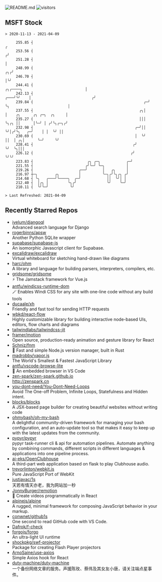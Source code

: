 ![README.md](https://github.com/Gerhut/Gerhut/workflows/README.md/badge.svg)
![visitors](https://visitors.vercel.app/Gerhut/Gerhut?token=8cf69d1f6813d272ef062726b6070c9be4ff72038cfe5a7ded7384a8da65d866)

## MSFT Stock

```
> 2020-11-13 - 2021-04-09

     255.85 ┤                                                                                                  ╭ 
     253.56 ┤                                                                                                 ╭╯ 
     251.28 ┤                                                                                                 │  
     248.99 ┤                                                                                              ╭╮╭╯  
     246.70 ┤                                                                                              │╰╯   
     244.41 ┤                                                         ╭╮╭────╮                             │     
     242.13 ┤                                                     ╭───╯╰╯    │                            ╭╯     
     239.84 ┤                                                   ╭─╯          ╰╮                           │      
     237.55 ┤                                                 ╭╮│             │    ╭╮      ╭╮ ╭─╮  ╭╮     │      
     235.27 ┤                                                 │││             ╰╮╭╮ ││      │╰─╯ │ ╭╯╰╮╭─╮╭╯      
     232.98 ┤                                               ╭─╯││              ╰╯│╭╯╰╮   ╭─╯    │ │  ╰╯ ││       
     230.69 ┤                                               │  ╰╯                ││  │ ╭╮│      ╰─╯     ╰╯       
     228.41 ┤                                              ╭╯                    ╰╯  ╰╮│││                       
     226.12 ┤                                             ╭╯                          ╰╯╰╯                       
     223.83 ┤                         ╭╮ ╭─╮            ╭─╯                                                      
     221.55 ┤                        ╭╯╰─╯ ╰─╮          │                                                        
     219.26 ┤                     ╭──╯       │   ╭╮     │                                                        
     216.97 ┼─╮        ╭╮         │          ╰─╮╭╯╰╮╭╮ ╭╯                                                        
     214.68 ┤ ╰╮   ╭───╯╰────╮  ╭─╯            ││  ╰╯│ │                                                         
     212.40 ┤  │╭╮ │         ╰╮╭╯              ╰╯    ╰─╯                                                         
     210.11 ┤  ╰╯╰─╯          ╰╯                                                                                 

> Last Refreshed: 2021-04-09
```

## Recently Starred Repos

- [ivelum/djangoql](https://github.com/ivelum/djangoql)  
  Advanced search language for Django
- [rogerbinns/apsw](https://github.com/rogerbinns/apsw)  
  Another Python SQLite wrapper
- [supabase/supabase-js](https://github.com/supabase/supabase-js)  
  An isomorphic Javascript client for Supabase.
- [excalidraw/excalidraw](https://github.com/excalidraw/excalidraw)  
  Virtual whiteboard for sketching hand-drawn like diagrams
- [harc/ohm](https://github.com/harc/ohm)  
  A library and language for building parsers, interpreters, compilers, etc.
- [gridsome/gridsome](https://github.com/gridsome/gridsome)  
  ⚡️ The Jamstack framework for Vue.js
- [antfu/windicss-runtime-dom](https://github.com/antfu/windicss-runtime-dom)  
  🪄 Enables Windi CSS for any site with one-line code without any build tools 
- [ducaale/xh](https://github.com/ducaale/xh)  
  Friendly and fast tool for sending HTTP requests
- [wbkd/react-flow](https://github.com/wbkd/react-flow)  
  Highly customizable library for building interactive node-based UIs, editors, flow charts and diagrams 
- [tailwindlabs/tailwindcss-jit](https://github.com/tailwindlabs/tailwindcss-jit)  
- [framer/motion](https://github.com/framer/motion)  
  Open source, production-ready animation and gesture library for React
- [Schniz/fnm](https://github.com/Schniz/fnm)  
  🚀 Fast and simple Node.js version manager, built in Rust
- [madrobby/vapor.js](https://github.com/madrobby/vapor.js)  
  The World's Smallest & Fastest JavaScript Library
- [antfu/vscode-browse-lite](https://github.com/antfu/vscode-browse-lite)  
  🚀 An embedded browser in VS Code
- [zen-spark/zen-spark.github.io](https://github.com/zen-spark/zen-spark.github.io)  
  http://zenspark.cn
- [you-dont-need/You-Dont-Need-Loops](https://github.com/you-dont-need/You-Dont-Need-Loops)  
  Avoid The One-off Problem, Infinite Loops, Statefulness and Hidden intent.
- [blocks/blocks](https://github.com/blocks/blocks)  
  A JSX-based page builder for creating beautiful websites without writing code
- [ohmybash/oh-my-bash](https://github.com/ohmybash/oh-my-bash)  
  A delightful community-driven framework for managing your bash configuration, and an auto-update tool so that makes it easy to keep up with the latest updates from the community.
- [pypyr/pypyr](https://github.com/pypyr/pypyr)  
  pypyr task-runner cli & api for automation pipelines. Automate anything by combining commands, different scripts in different languages & applications into one pipeline process.
- [ai-eks/OpenClubhouse](https://github.com/ai-eks/OpenClubhouse)  
  A third-part web application based on flask to play Clubhouse audio.
- [trevorlinton/webkit.js](https://github.com/trevorlinton/webkit.js)  
  Pure JavaScript Port of WebKit
- [justjavac/1s](https://github.com/justjavac/1s)  
  天若有情天亦老，我为网站加一秒
- [JonnyBurger/remotion](https://github.com/JonnyBurger/remotion)  
  🎥      Create videos programmatically in React
- [alpinejs/alpine](https://github.com/alpinejs/alpine)  
  A rugged, minimal framework for composing JavaScript behavior in your markup.
- [conwnet/github1s](https://github.com/conwnet/github1s)  
  One second to read GitHub code with VS Code.
- [Dafrok/f-check](https://github.com/Dafrok/f-check)  
- [forgojs/forgo](https://github.com/forgojs/forgo)  
  An ultra-light UI runtime
- [shockpkg/swf-projector](https://github.com/shockpkg/swf-projector)  
  Package for creating Flash Player projectors
- [ArnoSaine/use-axios](https://github.com/ArnoSaine/use-axios)  
  Simple Axios hook for React
- [duty-machine/duty-machine](https://github.com/duty-machine/duty-machine)  
  一个备份网络文章的服务。声援陈玫、蔡伟及其女友小唐，请关注端点星事件。
